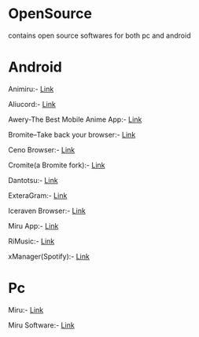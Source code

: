 # OpenSource
contains open source softwares for both pc and android

# Android

Animiru:- [Link](https://github.com/quickdesh/Animiru)

Aliucord:- [Link](https://github.com/Aliucord/Aliucord)

Awery-The Best Mobile Anime App:- [Link](https://github.com/MrBoomDeveloper/Awery)

Bromite–Take back your browser:- [Link](https://github.com/bromite/bromite)

Ceno Browser:- [Link](https://censorship.no/en/index.html)

Cromite(a Bromite fork):- [Link](https://github.com/uazo/cromite)

Dantotsu:- [Link](https://github.com/rebelonion/Dantotsu)

ExteraGram:- [Link](https://github.com/exteraSquad/exteraGram)

Iceraven Browser:- [Link](https://github.com/fork-maintainers/iceraven-browser)

Miru App:- [Link](https://github.com/miru-project/miru-app)

RiMusic:- [Link](https://github.com/fast4x/RiMusic)

xManager(Spotify):- [Link](https://github.com/Team-xManager/xManager)

# Pc

Miru:- [Link](https://github.com/ThaUnknown/miru)

Miru Software:- [Link](https://github.com/miru-project/miru-app)
